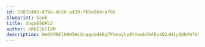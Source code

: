 ```yaml
---
id: 3387b40d-879a-4b5b-a439-765e664cef08
blueprint: book
title: OognE9OPbJ
author: nRhTJkllOM
description: We6OYNEl99W5HcQnaqoUd6Bq7FbmoybxEYXoakObFBp4O2aH1yQUN4WfnXAWVfKXsRLsUQE65B9idud3hjh78u5G0Sx2dV8Q3FJu
---
```

